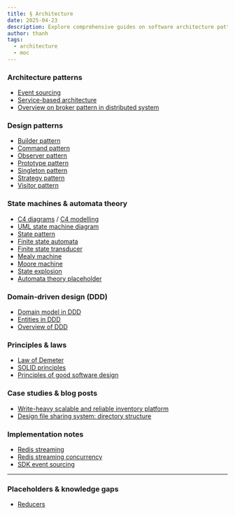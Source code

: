 ```yaml
---
title: § Architecture
date: 2025-04-23
description: Explore comprehensive guides on software architecture patterns, design patterns, state machines, domain-driven design, and key software principles to improve your system design and development skills.
author: thanh
tags:
  - architecture
  - moc
---
```


### Architecture patterns

- [Event sourcing](./event-sourcing-overview.md)
- [Service-based architecture](./service-based-architecture.md)
- [Overview on broker pattern in distributed system](./overview-on-broker-pattern-in-distributed-system.md)

### Design patterns

- [Builder pattern](./builder-design-pattern.md)
- [Command pattern](./command-pattern.md)
- [Observer pattern](./observer-pattern.md)
- [Prototype pattern](./prototype-design-pattern.md)
- [Singleton pattern](./singleton-design-pattern.md)
- [Strategy pattern](./strategy-design-pattern.md)
- [Visitor pattern](./visitor-design-pattern.md)

### State machines & automata theory

- [C4 diagrams](./c4-diagrams.md) / [C4 modelling]()
- [UML state machine diagram](./uml-state-machine-diagram.md)
- [State pattern](./state-pattern.md)
- [Finite state automata](./finite-state-automata.md)
- [Finite state transducer](./finite-state-transducer.md)
- [Mealy machine](./mealy-machine.md)
- [Moore machine](./moore-machine.md)
- [State explosion](./state-explosion.md)
- [Automata theory placeholder](./automata.md)

### Domain-driven design (DDD)

- [Domain model in DDD](./domain-model-in-domain-driven-design.md)
- [Entities in DDD](./entities-in-domain-driven-design.md)
- [Overview of DDD](./overview-of-domain-driven-design.md)

### Principles & laws

- [Law of Demeter](./law-of-demeter.md)
- [SOLID principles](./solid-principles.md)
- [Principles of good software design](./principles-of-good-software-design.md)

### Case studies & blog posts

- [Write-heavy scalable and reliable inventory platform]()
- [Design file sharing system: directory structure]()

### Implementation notes

- [Redis streaming](./redis-streaming.md)
- [Redis streaming concurrency](./redis-streaming-concurrency-with-master-and-consumers.md)
- [SDK event sourcing](./sdk-event-sourcing.md)

---

### Placeholders & knowledge gaps

- [Reducers](./reducers.md)
